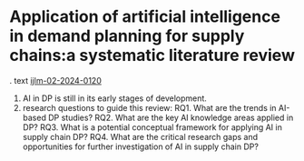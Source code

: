 # Application of artificial intelligence in demand planning for supply chains:a systematic literature review

. text [ijlm-02-2024-0120](../texts/ijlm-02-2024-0120.pdf)

1. AI in DP is still in its early stages of development.
2. research questions to guide this review:
RQ1. What are the trends in AI-based DP studies?
RQ2. What are the key AI knowledge areas applied in DP?
RQ3. What is a potential conceptual framework for applying AI in supply chain DP?
RQ4. What are the critical research gaps and opportunities for further investigation of AI
in supply chain DP?

